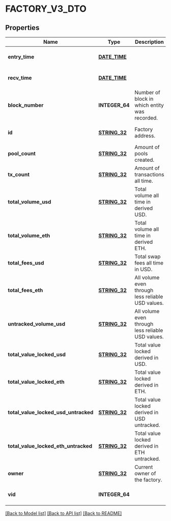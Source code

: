 # FACTORY_V3_DTO

## Properties
Name | Type | Description | Notes
------------ | ------------- | ------------- | -------------
**entry_time** | [**DATE_TIME**](DATE_TIME.md) |  | [optional] [default to null]
**recv_time** | [**DATE_TIME**](DATE_TIME.md) |  | [optional] [default to null]
**block_number** | **INTEGER_64** | Number of block in which entity was recorded. | [optional] [default to null]
**id** | [**STRING_32**](STRING_32.md) | Factory address. | [optional] [default to null]
**pool_count** | [**STRING_32**](STRING_32.md) | Amount of pools created. | [optional] [default to null]
**tx_count** | [**STRING_32**](STRING_32.md) | Amount of transactions all time. | [optional] [default to null]
**total_volume_usd** | [**STRING_32**](STRING_32.md) | Total volume all time in derived USD. | [optional] [default to null]
**total_volume_eth** | [**STRING_32**](STRING_32.md) | Total volume all time in derived ETH. | [optional] [default to null]
**total_fees_usd** | [**STRING_32**](STRING_32.md) | Total swap fees all time in USD. | [optional] [default to null]
**total_fees_eth** | [**STRING_32**](STRING_32.md) | All volume even through less reliable USD values. | [optional] [default to null]
**untracked_volume_usd** | [**STRING_32**](STRING_32.md) | All volume even through less reliable USD values. | [optional] [default to null]
**total_value_locked_usd** | [**STRING_32**](STRING_32.md) | Total value locked derived in USD. | [optional] [default to null]
**total_value_locked_eth** | [**STRING_32**](STRING_32.md) | Total value locked derived in ETH. | [optional] [default to null]
**total_value_locked_usd_untracked** | [**STRING_32**](STRING_32.md) | Total value locked derived in USD untracked. | [optional] [default to null]
**total_value_locked_eth_untracked** | [**STRING_32**](STRING_32.md) | Total value locked derived in ETH untracked. | [optional] [default to null]
**owner** | [**STRING_32**](STRING_32.md) | Current owner of the factory. | [optional] [default to null]
**vid** | **INTEGER_64** |  | [optional] [default to null]

[[Back to Model list]](../README.md#documentation-for-models) [[Back to API list]](../README.md#documentation-for-api-endpoints) [[Back to README]](../README.md)



